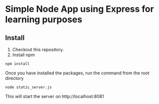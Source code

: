 # Simple Node App using Express for learning purposes


## Install
1. Checkout this repository.
2. Install npm

```
npm install

```

Once you have installed the packages, run the command from the root directory


```
node static_server.js
```
This will start the server on http://localhost:8081
